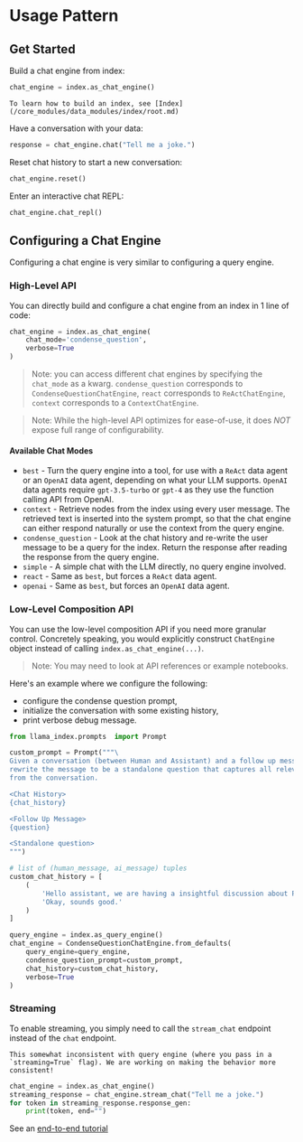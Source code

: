 # Usage Pattern

## Get Started

Build a chat engine from index:
```python
chat_engine = index.as_chat_engine()
```

```{tip}
To learn how to build an index, see [Index](/core_modules/data_modules/index/root.md)
```

Have a conversation with your data:
```python
response = chat_engine.chat("Tell me a joke.")
```

Reset chat history to start a new conversation:
```python
chat_engine.reset()
```

Enter an interactive chat REPL:
```python
chat_engine.chat_repl()
```


## Configuring a Chat Engine
Configuring a chat engine is very similar to configuring a query engine.

### High-Level API
You can directly build and configure a chat engine from an index in 1 line of code:
```python
chat_engine = index.as_chat_engine(
    chat_mode='condense_question', 
    verbose=True
)
```
> Note: you can access different chat engines by specifying the `chat_mode` as a kwarg. `condense_question` corresponds to `CondenseQuestionChatEngine`, `react` corresponds to `ReActChatEngine`, `context` corresponds to a `ContextChatEngine`.

> Note: While the high-level API optimizes for ease-of-use, it does *NOT* expose full range of configurability.  

#### Available Chat Modes

- `best` - Turn the query engine into a tool, for use with a `ReAct` data agent or an `OpenAI` data agent, depending on what your LLM supports. `OpenAI` data agents require `gpt-3.5-turbo` or `gpt-4` as they use the function calling API from OpenAI.
- `context` - Retrieve nodes from the index using every user message. The retrieved text is inserted into the system prompt, so that the chat engine can either respond naturally or use the context from the query engine.
- `condense_question` - Look at the chat history and re-write the user message to be a query for the index. Return the response after reading the response from the query engine.
- `simple` - A simple chat with the LLM directly, no query engine involved.
- `react` - Same as `best`, but forces a `ReAct` data agent.
- `openai` - Same as `best`, but forces an `OpenAI` data agent.

### Low-Level Composition API

You can use the low-level composition API if you need more granular control.
Concretely speaking, you would explicitly construct `ChatEngine` object instead of calling `index.as_chat_engine(...)`.
> Note: You may need to look at API references or example notebooks.

Here's an example where we configure the following:
* configure the condense question prompt, 
* initialize the conversation with some existing history,
* print verbose debug message.

```python
from llama_index.prompts  import Prompt

custom_prompt = Prompt("""\
Given a conversation (between Human and Assistant) and a follow up message from Human, \
rewrite the message to be a standalone question that captures all relevant context \
from the conversation.

<Chat History> 
{chat_history}

<Follow Up Message>
{question}

<Standalone question>
""")

# list of (human_message, ai_message) tuples
custom_chat_history = [
    (
        'Hello assistant, we are having a insightful discussion about Paul Graham today.', 
        'Okay, sounds good.'
    )
]

query_engine = index.as_query_engine()
chat_engine = CondenseQuestionChatEngine.from_defaults(
    query_engine=query_engine, 
    condense_question_prompt=custom_prompt,
    chat_history=custom_chat_history,
    verbose=True
)
```

### Streaming
To enable streaming, you simply need to call the `stream_chat` endpoint instead of the `chat` endpoint. 

```{warning}
This somewhat inconsistent with query engine (where you pass in a `streaming=True` flag). We are working on making the behavior more consistent! 
```

```python
chat_engine = index.as_chat_engine()
streaming_response = chat_engine.stream_chat("Tell me a joke.")
for token in streaming_response.response_gen:
    print(token, end="")
```

See an [end-to-end tutorial](/examples/customization/streaming/chat_engine_condense_question_stream_response.ipynb)



